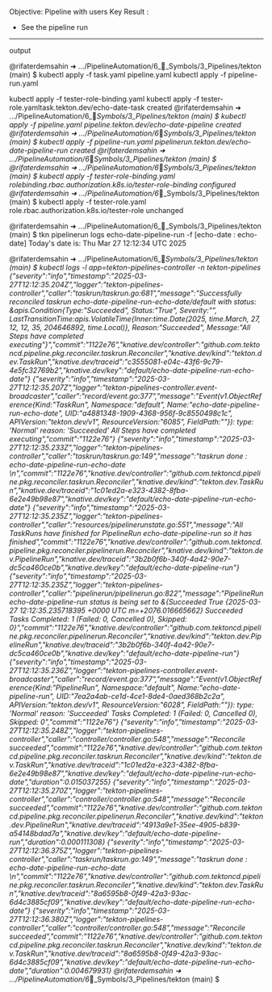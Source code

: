 Objective: Pipeline with users
Key Result :
- See the pipeline run


---
output

@rifaterdemsahin ➜ .../PipelineAutomation/6_🔣_Symbols/3_Pipelines/tekton (main) $    kubectl apply -f task.yaml
pipeline.yaml
   kubectl apply -f pipeline-run.yaml
   
   kubectl apply -f tester-role-binding.yaml
   kubectl apply -f tester-role.yamltask.tekton.dev/echo-date-task created
@rifaterdemsahin ➜ .../PipelineAutomation/6_🔣_Symbols/3_Pipelines/tekton (main) $    kubectl apply -f pipeline.yaml
pipeline.tekton.dev/echo-date-pipeline created
@rifaterdemsahin ➜ .../PipelineAutomation/6_🔣_Symbols/3_Pipelines/tekton (main) $    kubectl apply -f pipeline-run.yaml
pipelinerun.tekton.dev/echo-date-pipeline-run created
@rifaterdemsahin ➜ .../PipelineAutomation/6_🔣_Symbols/3_Pipelines/tekton (main) $    
@rifaterdemsahin ➜ .../PipelineAutomation/6_🔣_Symbols/3_Pipelines/tekton (main) $    kubectl apply -f tester-role-binding.yaml
rolebinding.rbac.authorization.k8s.io/tester-role-binding configured
@rifaterdemsahin ➜ .../PipelineAutomation/6_🔣_Symbols/3_Pipelines/tekton (main) $    kubectl apply -f tester-role.yaml
role.rbac.authorization.k8s.io/tester-role unchanged

@rifaterdemsahin ➜ .../PipelineAutomation/6_🔣_Symbols/3_Pipelines/tekton (main) $ tkn pipelinerun logs echo-date-pipeline-run -f
[echo-date : echo-date] Today's date is: Thu Mar 27 12:12:34 UTC 2025

@rifaterdemsahin ➜ .../PipelineAutomation/6_🔣_Symbols/3_Pipelines/tekton (main) $ kubectl logs -l app=tekton-pipelines-controller -n tekton-pipelines
{"severity":"info","timestamp":"2025-03-27T12:12:35.204Z","logger":"tekton-pipelines-controller","caller":"taskrun/taskrun.go:681","message":"Successfully reconciled taskrun echo-date-pipeline-run-echo-date/default with status: &apis.Condition{Type:\"Succeeded\", Status:\"True\", Severity:\"\", LastTransitionTime:apis.VolatileTime{Inner:time.Date(2025, time.March, 27, 12, 12, 35, 204646892, time.Local)}, Reason:\"Succeeded\", Message:\"All Steps have completed executing\"}","commit":"1122e76","knative.dev/controller":"github.com.tektoncd.pipeline.pkg.reconciler.taskrun.Reconciler","knative.dev/kind":"tekton.dev.TaskRun","knative.dev/traceid":"c3555081-e04c-43f6-9c79-4e5fc32769b2","knative.dev/key":"default/echo-date-pipeline-run-echo-date"}
{"severity":"info","timestamp":"2025-03-27T12:12:35.207Z","logger":"tekton-pipelines-controller.event-broadcaster","caller":"record/event.go:377","message":"Event(v1.ObjectReference{Kind:\"TaskRun\", Namespace:\"default\", Name:\"echo-date-pipeline-run-echo-date\", UID:\"a4881348-1909-4368-956f-9c8550498c1c\", APIVersion:\"tekton.dev/v1\", ResourceVersion:\"6085\", FieldPath:\"\"}): type: 'Normal' reason: 'Succeeded' All Steps have completed executing","commit":"1122e76"}
{"severity":"info","timestamp":"2025-03-27T12:12:35.233Z","logger":"tekton-pipelines-controller","caller":"taskrun/taskrun.go:149","message":"taskrun done : echo-date-pipeline-run-echo-date \n","commit":"1122e76","knative.dev/controller":"github.com.tektoncd.pipeline.pkg.reconciler.taskrun.Reconciler","knative.dev/kind":"tekton.dev.TaskRun","knative.dev/traceid":"1c01ed2a-e323-4382-8fba-6e2e49b98e87","knative.dev/key":"default/echo-date-pipeline-run-echo-date"}
{"severity":"info","timestamp":"2025-03-27T12:12:35.235Z","logger":"tekton-pipelines-controller","caller":"resources/pipelinerunstate.go:551","message":"All TaskRuns have finished for PipelineRun echo-date-pipeline-run so it has finished","commit":"1122e76","knative.dev/controller":"github.com.tektoncd.pipeline.pkg.reconciler.pipelinerun.Reconciler","knative.dev/kind":"tekton.dev.PipelineRun","knative.dev/traceid":"3b2b0f6b-340f-4a42-90e7-dc5ca460ce0b","knative.dev/key":"default/echo-date-pipeline-run"}
{"severity":"info","timestamp":"2025-03-27T12:12:35.235Z","logger":"tekton-pipelines-controller","caller":"pipelinerun/pipelinerun.go:822","message":"PipelineRun echo-date-pipeline-run status is being set to &{Succeeded True  {2025-03-27 12:12:35.235718395 +0000 UTC m=+2076.016665662} Succeeded Tasks Completed: 1 (Failed: 0, Cancelled 0), Skipped: 0}","commit":"1122e76","knative.dev/controller":"github.com.tektoncd.pipeline.pkg.reconciler.pipelinerun.Reconciler","knative.dev/kind":"tekton.dev.PipelineRun","knative.dev/traceid":"3b2b0f6b-340f-4a42-90e7-dc5ca460ce0b","knative.dev/key":"default/echo-date-pipeline-run"}
{"severity":"info","timestamp":"2025-03-27T12:12:35.236Z","logger":"tekton-pipelines-controller.event-broadcaster","caller":"record/event.go:377","message":"Event(v1.ObjectReference{Kind:\"PipelineRun\", Namespace:\"default\", Name:\"echo-date-pipeline-run\", UID:\"7ea2a4ab-ce1d-4ce1-8de4-0aed368b2c2a\", APIVersion:\"tekton.dev/v1\", ResourceVersion:\"6028\", FieldPath:\"\"}): type: 'Normal' reason: 'Succeeded' Tasks Completed: 1 (Failed: 0, Cancelled 0), Skipped: 0","commit":"1122e76"}
{"severity":"info","timestamp":"2025-03-27T12:12:35.248Z","logger":"tekton-pipelines-controller","caller":"controller/controller.go:548","message":"Reconcile succeeded","commit":"1122e76","knative.dev/controller":"github.com.tektoncd.pipeline.pkg.reconciler.taskrun.Reconciler","knative.dev/kind":"tekton.dev.TaskRun","knative.dev/traceid":"1c01ed2a-e323-4382-8fba-6e2e49b98e87","knative.dev/key":"default/echo-date-pipeline-run-echo-date","duration":0.015037255}
{"severity":"info","timestamp":"2025-03-27T12:12:35.270Z","logger":"tekton-pipelines-controller","caller":"controller/controller.go:548","message":"Reconcile succeeded","commit":"1122e76","knative.dev/controller":"github.com.tektoncd.pipeline.pkg.reconciler.pipelinerun.Reconciler","knative.dev/kind":"tekton.dev.PipelineRun","knative.dev/traceid":"4913a9e1-35ee-4905-b839-a54148bdad7a","knative.dev/key":"default/echo-date-pipeline-run","duration":0.000111308}
{"severity":"info","timestamp":"2025-03-27T12:12:36.375Z","logger":"tekton-pipelines-controller","caller":"taskrun/taskrun.go:149","message":"taskrun done : echo-date-pipeline-run-echo-date \n","commit":"1122e76","knative.dev/controller":"github.com.tektoncd.pipeline.pkg.reconciler.taskrun.Reconciler","knative.dev/kind":"tekton.dev.TaskRun","knative.dev/traceid":"8a6595b8-0f49-42a3-93ac-6d4c3885cf09","knative.dev/key":"default/echo-date-pipeline-run-echo-date"}
{"severity":"info","timestamp":"2025-03-27T12:12:36.380Z","logger":"tekton-pipelines-controller","caller":"controller/controller.go:548","message":"Reconcile succeeded","commit":"1122e76","knative.dev/controller":"github.com.tektoncd.pipeline.pkg.reconciler.taskrun.Reconciler","knative.dev/kind":"tekton.dev.TaskRun","knative.dev/traceid":"8a6595b8-0f49-42a3-93ac-6d4c3885cf09","knative.dev/key":"default/echo-date-pipeline-run-echo-date","duration":0.004679931}
@rifaterdemsahin ➜ .../PipelineAutomation/6_🔣_Symbols/3_Pipelines/tekton (main) $ 